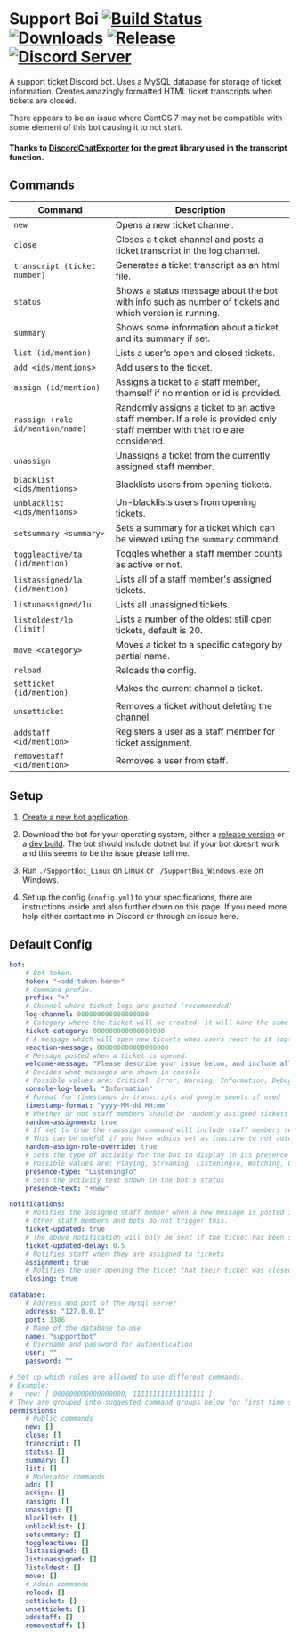 # Support Boi [![Build Status](https://jenkins.karlofduty.com/job/SupportBoi/job/master/badge/icon)](https://jenkins.karlofduty.com/blue/organizations/jenkins/SupportBoi/activity) [![Downloads](https://img.shields.io/github/downloads/KarlOfDuty/SupportBoi/total.svg)](https://github.com/KarlOfDuty/SupportBoi/releases) [![Release](https://img.shields.io/github/release/KarlofDuty/SupportBoi.svg)](https://github.com/KarlOfDuty/SupportBoi/releases) [![Discord Server](https://img.shields.io/discord/430468637183442945.svg?label=discord)](https://discord.gg/C5qMvkj)

A support ticket Discord bot. Uses a MySQL database for storage of ticket information. Creates amazingly formatted HTML ticket transcripts when tickets are closed.

There appears to be an issue where CentOS 7 may not be compatible with some element of this bot causing it to not start.

#### Thanks to [DiscordChatExporter](https://github.com/Tyrrrz/DiscordChatExporter) for the great library used in the transcript function.

## Commands

| Command | Description |
|--- |---- |
| `new` | Opens a new ticket channel. |
| `close` | Closes a ticket channel and posts a ticket transcript in the log channel. |
| `transcript (ticket number) ` | Generates a ticket transcript as an html file. |
| `status` | Shows a status message about the bot with info such as number of tickets and which version is running. |
| `summary` | Shows some information about a ticket and its summary if set. |
| `list (id/mention)` | Lists a user's open and closed tickets. |
| `add <ids/mentions>` | Add users to the ticket. |
| `assign (id/mention)` | Assigns a ticket to a staff member, themself if no mention or id is provided. |
| `rassign (role id/mention/name)` | Randomly assigns a ticket to an active staff member. If a role is provided only staff member with that role are considered. |
| `unassign` | Unassigns a ticket from the currently assigned staff member. |
| `blacklist <ids/mentions>` | Blacklists users from opening tickets. |
| `unblacklist <ids/mentions>` | Un-blacklists users from opening tickets. |
| `setsummary <summary>` | Sets a summary for a ticket which can be viewed using the `summary` command. |
| `toggleactive/ta (id/mention)` | Toggles whether a staff member counts as active or not. |
| `listassigned/la (id/mention)` | Lists all of a staff member's assigned tickets. |
| `listunassigned/lu` | Lists all unassigned tickets. |
| `listoldest/lo (limit)` | Lists a number of the oldest still open tickets, default is 20. |
| `move <category>` | Moves a ticket to a specific category by partial name. |
| `reload` | Reloads the config. |
| `setticket (id/mention)` | Makes the current channel a ticket. |
| `unsetticket` | Removes a ticket without deleting the channel. |
| `addstaff <id/mention>` | Registers a user as a staff member for ticket assignment. |
| `removestaff <id/mention>` | Removes a user from staff. |

## Setup

1. [Create a new bot application](https://discordpy.readthedocs.io/en/latest/discord.html).

2. Download the bot for your operating system, either a [release version](https://github.com/KarlOfDuty/SupportBoi/releases) or a [dev build](http://95.217.45.17:8080/blue/organizations/jenkins/SupportBoi/activity). The bot should include dotnet but if your bot doesnt work and this seems to be the issue please tell me.

3. Run `./SupportBoi_Linux` on Linux or `./SupportBoi_Windows.exe` on Windows.

4. Set up the config (`config.yml`) to your specifications, there are instructions inside and also further down on this page. If you need more help either contact me in Discord or through an issue here.

## Default Config

```yaml
bot:
    # Bot token.
    token: "<add-token-here>"
    # Command prefix.
    prefix: "+"
    # Channel where ticket logs are posted (recommended)
    log-channel: 000000000000000000
    # Category where the ticket will be created, it will have the same permissions of that ticket plus read permissions for the user opening the ticket (recommended)
    ticket-category: 000000000000000000
    # A message which will open new tickets when users react to it (optional)
    reaction-message: 000000000000000000
    # Message posted when a ticket is opened.
    welcome-message: "Please describe your issue below, and include all information needed for us to take action. This is an example ticket message and can be changed in the config."
    # Decides what messages are shown in console
    # Possible values are: Critical, Error, Warning, Information, Debug.
    console-log-level: "Information"
    # Format for timestamps in transcripts and google sheets if used
    timestamp-format: "yyyy-MM-dd HH:mm"
    # Whether or not staff members should be randomly assigned tickets when they are made. Individual staff members can opt out using the toggleactive command.
    random-assignment: true
    # If set to true the rasssign command will include staff members set as inactive if a specific role is specified in the command.
    # This can be useful if you have admins set as inactive to not automatically recieve tickets and then have moderators elevate tickets when needed.
    random-assign-role-override: true
    # Sets the type of activity for the bot to display in its presence status
    # Possible values are: Playing, Streaming, ListeningTo, Watching, Competing
    presence-type: "ListeningTo"
    # Sets the activity text shown in the bot's status
    presence-text: "+new"

notifications:
    # Notifies the assigned staff member when a new message is posted in a ticket if the ticket has been silent for a configurable amount of time
    # Other staff members and bots do not trigger this.
    ticket-updated: true
    # The above notification will only be sent if the ticket has been silent for more than this amount of days. Default is 0.5 days.
    ticket-updated-delay: 0.5
    # Notifies staff when they are assigned to tickets
    assignment: true
    # Notifies the user opening the ticket that their ticket was closed and includes the transcript
    closing: true

database:
    # Address and port of the mysql server
    address: "127.0.0.1"
    port: 3306
    # Name of the database to use
    name: "supportbot"
    # Username and password for authentication
    user: ""
    password: ""

# Set up which roles are allowed to use different commands.
# Example:
#   new: [ 000000000000000000, 111111111111111111 ]
# They are grouped into suggested command groups below for first time setup.
permissions:
    # Public commands
    new: []
    close: []
    transcript: []
    status: []
    summary: []
    list: []
    # Moderator commands
    add: []
    assign: []
    rassign: []
    unassign: []
    blacklist: []
    unblacklist: []
    setsummary: []
    toggleactive: []
    listassigned: []
    listunassigned: []
    listoldest: []
    move: []
    # Admin commands
    reload: []
    setticket: []
    unsetticket: []
    addstaff: []
    removestaff: []
```
